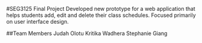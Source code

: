 #SEG3125 Final Project
Developed new prototype for a web application that helps students add, edit and delete their class schedules. Focused primarily on user interface design.

##Team Members
Judah Olotu
Kritika Wadhera
Stephanie Giang
